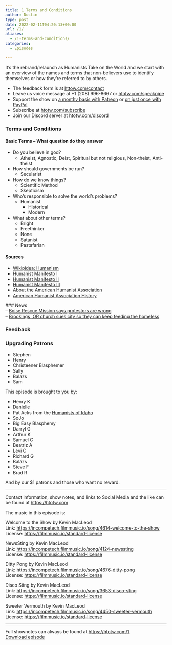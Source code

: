 ```yaml
---
title: 1 Terms and Conditions
author: Dustin
type: post
date: 2022-02-11T04:20:13+00:00
url: /1/
aliases:
  - /1-terms-and-conditions/
categories:
  - Episodes

---
```

<div id="buzzsprout-player-10552665"></div><script src="https://www.buzzsprout.com/1983601/10552665-1-terms-and-conditions.js?container_id=buzzsprout-player-10552665&player=small" type="text/javascript" charset="utf-8"></script>
  
It’s the rebrand/relaunch as Humanists Take on the World and we start with an overview of the names and terms that non-believers use to identify themselves or how they’re referred to by others.

<!--more-->

  * The feedback form is at [httow.com/contact][1]
  * Leave us voice message at +1 (208) 996-8667 or [htotw.com/speakpipe][2]
  * Support the show on [a monthy basis with Patreon][3] or [on just once with PayPal][4]
  * Subscribe at [htotw.com/subscribe][5]
  * Join our Discord server at [htotw.com/discord][6]

### Terms and Conditions

#### Basic Terms &#8211; What question do they answer

  * Do you believe in god? 
      * Atheist, Agnostic, Deist, Spiritual but not religious, Non-theist, Anti-theist
  * How should governments be run? 
      * Secularist
  * How do we know things? 
      * Scientific Method
      * Skepticism
  * Who’s responsible to solve the world’s problems? 
      * Humanist 
          * Historical
          * Modern
  * What about other terms? 
      * Bright
      * Freethinker
      * None
      * Satanist
      * Pastafarian

#### Sources

  * [Wikipidea: Humanism][7]
  * [Humanist Manifesto I][8]
  * [Humanist Manifesto II][9]
  * [Humanist Manifesto III][10]
  * [About the American Humanist Association][11]
  * [American Humanist Association History][12]

\### News  
&#8211; [Boise Rescue Mission says protestors are wrong][13]  
&#8211; [Brookings, OR church sues city so they can keep feeding the homeless][14]

### Feedback

### Upgrading Patrons

  * Stephen
  * Henry
  * Christeener Blasphemer
  * Sally
  * Balazs
  * Sam

This episode is brought to you by:

  * Henry K
  * Danielle
  * Pat Acks from the [Humanists of Idaho][15]
  * SoJo
  * Big Easy Blasphemy
  * Darryl G
  * Arthur K
  * Samuel C
  * Beatriz A
  * Levi C
  * Richard G
  * Balázs
  * Steve F
  * Brad R

And by our $1 patrons and those who want no reward.

* * *

Contact information, show notes, and links to Social Media and the like can be found at <https://htotw.com>

The music in this episode is:

Welcome to the Show by Kevin MacLeod  
Link: https://incompetech.filmmusic.io/song/4614-welcome-to-the-show  
License: https://filmmusic.io/standard-license

NewsSting by Kevin MacLeod  
Link: https://incompetech.filmmusic.io/song/4124-newssting  
License: https://filmmusic.io/standard-license

Ditty Pong by Kevin MacLeod  
Link: https://incompetech.filmmusic.io/song/4676-ditty-pong  
License: https://filmmusic.io/standard-license

Disco Sting by Kevin MacLeod  
Link: https://incompetech.filmmusic.io/song/3653-disco-sting  
License: https://filmmusic.io/standard-license

Sweeter Vermouth by Kevin MacLeod  
Link: https://incompetech.filmmusic.io/song/4450-sweeter-vermouth  
License: https://filmmusic.io/standard-license

* * *

Full shownotes can always be found at <https://htotw.com/1>  
[Download episode][16]

 [1]: https://htotw.com/contact
 [2]: https://htotw.com/speakpike
 [3]: https://htotw.com/patreon
 [4]: https://htotw.com/paypal
 [5]: https://htotw.com/subscribe
 [6]: https://htotw.com/discord
 [7]: https://en.wikipedia.org/wiki/Humanism
 [8]: https://en.wikipedia.org/wiki/Humanist_Manifesto_I
 [9]: https://americanhumanist.org/what-is-humanism/manifesto2/
 [10]: https://americanhumanist.org/what-is-humanism/manifesto3/
 [11]: https://americanhumanist.org/about/
 [12]: https://americanhumanist.org/about/our-history/
 [13]: https://www.ktvb.com/article/news/local/boise-rescue-mission-bill-roscoe-says-demonstrators-outside-old-ada-county-courthouse-are-misinformed/277-0b2c1a03-5ba5-44d2-9e59-e735a45b5a7f
 [14]: https://www.npr.org/2022/02/02/1077700303/oregon-church-suing-limit-free-meals-homeless?orgid=189&utm_att1=&utm_id=61350841
 [15]: https://www.humanistsofidaho.org/
 [16]: https://www.buzzsprout.com/1983601/10552665-1-terms-and-conditions.mp3?download=true